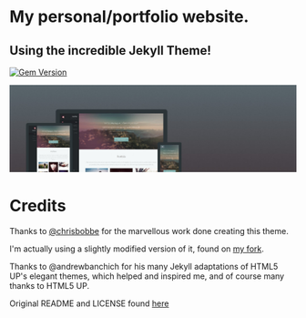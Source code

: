 # My personal/portfolio website.
 
## Using the incredible Jekyll Theme!

[![Gem Version](https://badge.fury.io/rb/jekyll-theme-prologue.svg)](https://badge.fury.io/rb/jekyll-theme-prologue)

![Prologue Theme](assets/images/screenshot.png "Prologue Theme Screenshot")

# Credits

Thanks to [@chrisbobbe](https://github.com/chrisbobbe) for the marvellous work done creating this theme.

I'm actually using a slightly modified version of it, found on [my fork](https://github.com/gmagannaDevelop/jekyll-theme-prologue).

Thanks to @andrewbanchich for his many Jekyll adaptations of HTML5 UP's elegant themes, which helped and inspired me, and of course many thanks to HTML5 UP.

Original README and LICENSE found [here](https://github.com/gmagannaDevelop/gmagannaDevelop.github.io/tree/master/TEMPLATE_LICENSE)
